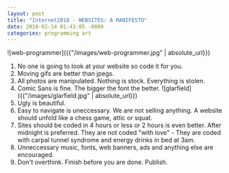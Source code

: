 ```yaml
---
layout: post
title: "Internet2018 - WEBSITES: A MANIFESTO"
date: 2018-02-14 01:43:05 -0800
categories: programming art
---
```


![web-programmer]({{"/images/web-programmer.jpg" | absolute_url}})

1. No one is going to look at your website so code it for you.
2. Moving gifs are better than jpegs. 
2. All photos are manipulated. Nothing is stock. Everything is stolen. 
3. Comic Sans is fine. The bigger the font the better.
![glarfield]({{"/images/glarfield.jpg" | absolute_url}})
4. Ugly is beautiful.
5. Easy to navigate is uneccessary. We are not selling anything. A website should unfold like a chess game, attic or squat.
6. Sites should be coded in 4 hours or less or 2 hours is even better. After midnight is preferred. They are not coded "with love" - They are coded with carpal tunnel syndrome and energy drinks in bed at 3am.
7. Unneccessary music, fonts, web banners, ads and anything else are encouraged.
8. Don't overthink. Finish before you are done. Publish.
